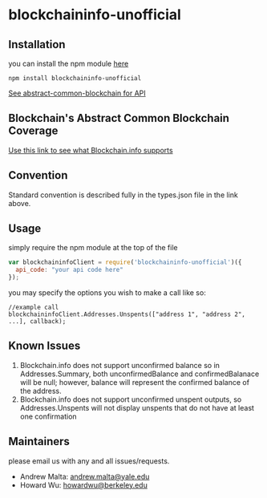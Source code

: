 # blockchaininfo-unofficial

## Installation

you can install the npm module <a href="https://www.npmjs.com/package/blockchaininfo-unofficial">here</a>

```
npm install blockchaininfo-unofficial
```
<a href="https://github.com/blockai/abstract-common-blockchain">See abstract-common-blockchain for API</a>

## Blockchain's Abstract Common Blockchain Coverage 
  <a href="http://abstract-common-blockchain.herokuapp.com"> Use this link to see what Blockchain.info supports </a>

## Convention

Standard convention is described fully in the types.json file in the link above.

## Usage

simply require the npm module at the top of the file
```javascript
var blockchaininfoClient = require('blockchaininfo-unofficial')({
  api_code: "your api code here"
});
```
you may specify the options you wish to make a call like so:

```javascriptce
//example call
blockchaininfoClient.Addresses.Unspents(["address 1", "address 2", ...], callback);
```

## Known Issues 

1. Blockchain.info does not support unconfirmed balance so in Addresses.Summary, both unconfirmedBalance and confirmedBalanace will be null; however, balance will represent the confirmed balance of the address.
2. Blockchain.info does not support unconfirmed unspent outputs, so Addresses.Unspents will not display unspents that do not have at least one confirmation


## Maintainers
please email us with any and all issues/requests.
* Andrew Malta: andrew.malta@yale.edu
* Howard Wu: howardwu@berkeley.edu

